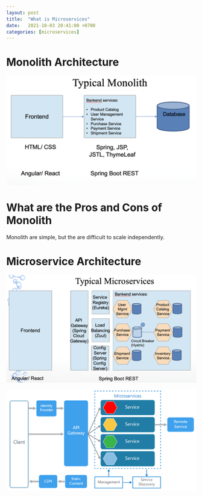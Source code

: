 ```yaml
---
layout: post
title:  "What is Microservices"
date:   2021-10-03 20:41:00 +0700
categories: [microservices]
---
```

# Monolith Architecture
![Typical Monolith Architecture](https://raw.githubusercontent.com/skprasadu/skprasadu.github.io/master/static/img/_posts/monolith-architecture.png)

# What are the Pros and Cons of Monolith

Monolith are simple, but the are difficult to scale independently.

# Microservice Architecture

![Typical Monolith Architecture](https://raw.githubusercontent.com/skprasadu/skprasadu.github.io/master/static/img/_posts/microservices-architecture.png)


![Typical Components of Microservice Architecture](https://raw.githubusercontent.com/skprasadu/skprasadu.github.io/master/static/img/_posts/microservices-cdn.png)
